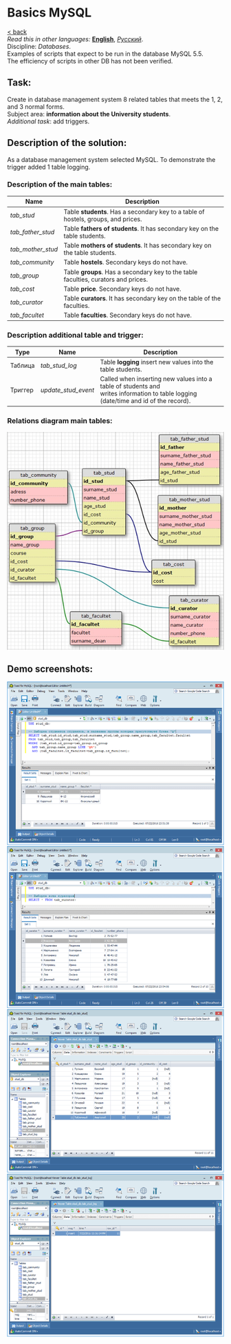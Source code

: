 # Basics MySQL
[&lt; back](../)  
*Read this in other languages:* **[English](README.en.md)**, *[Русский](README.md)*.  
Discipline: *Databases*.  
Examples of scripts that expect to be run in the database MySQL 5.5.  
The efficiency of scripts in other DB has not been verified.

## Task:
Create in database management system 8 related tables that meets the 1, 2, and 3 normal forms.  
Subject area: **information about the University students**.  
*Additional task*: add triggers.

## Description of the solution:
As a database management system selected MySQL. To demonstrate the trigger added 1 table logging.

### Description of the main tables:
Name | Description 
--- | --- 
*tab_stud* | Table **students**. Has a secondary key to a table of hostels, groups, and prices. 
*tab_father_stud* | Table **fathers of students**. It has secondary key on the table students. 
*tab_mother_stud* | Table **mothers of students**. It has secondary key on the table students. 
*tab_community* | Table **hostels**. Secondary keys do not have. 
*tab_group* | Table **groups**. Has a secondary key to the table faculties, curators and prices. 
*tab_cost* | Table **price**. Secondary keys do not have. 
*tab_curator* | Table **curators**. It has secondary key on the table of the faculties. 
*tab_facultet* | Table **faculties**. Secondary keys do not have. 

### Description additional table and trigger:
Type | Name | Description 
--- | --- | --- 
Таблица | *tab_stud_log* | Table **logging** insert new values into the table students. 
Триггер | *update_stud_event* | Called when inserting new values into a table of students and<br>writes information to table logging (date/time and id of the record). 

### Relations diagram main tables:
![Relations diagram](screenshots/db_sheme.png)

## Demo screenshots:

![Query of students by condition](screenshots/query1.png)
![Query all curators](screenshots/query2.png)
![List of all students](screenshots/query3.png)
![Logging table](screenshots/query4.png)
